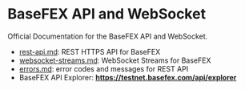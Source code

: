 # BaseFEX API and WebSocket 

Official Documentation for the BaseFEX API and WebSocket.

- [rest-api.md](./rest-api.md): REST HTTPS API for BaseFEX
- [websocket-streams.md](./websocket-streams.md): WebSocket Streams for BaseFEX
- [errors.md](./errors.md):  error codes and messages for REST API
- BaseFEX API Explorer: **https://testnet.basefex.com/api/explorer**
